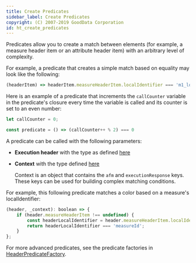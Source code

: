 ```yaml
---
title: Create Predicates
sidebar_label: Create Predicates
copyright: (C) 2007-2019 GoodData Corporation
id: ht_create_predicates
---
```


Predicates allow you to create a match between elements (for example, a measure header item or an attribute header item) with an arbitrary level of complexity.

For example, a predicate that creates a simple match based on equality may look like the following:

```javascript
(headerItem) => headerItem.measureHeaderItem.localIdentifier === 'm1_localIdentifier'
```

Here is an example of a predicate that increments the `callCounter` variable in the predicate's closure every time the variable is called and its counter is set to an even number:

```javascript
let callCounter = 0;

const predicate = () => (callCounter++ % 2) === 0
```

A predicate can be called with the following parameters:
* **Execution header** with the type as defined [here](https://github.com/gooddata/gooddata-react-components/blob/master/src/interfaces/MappingHeader.ts#L4)

* **Context** with the type defined [here](https://github.com/gooddata/gooddata-react-components/blob/master/src/interfaces/HeaderPredicate.ts#L6)
    
    Context is an object that contains the `afm` and `executionResponse` keys. These keys can be used for building complex matching conditions.

For example, this following predicate matches a color based on a measure's localIdentifier:

```javascript
(header, _context): boolean => {
    if (header.measureHeaderItem !== undefined) {
        const headerLocalIdentifier = header.measureHeaderItem.localIdentifier;
        return headerLocalIdentifier === 'measureId';
    }
};
```

For more advanced predicates, see the predicate factories in
[HeaderPredicateFactory](https://github.com/gooddata/gooddata-react-components/blob/master/src/factory/HeaderPredicateFactory.ts).